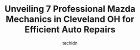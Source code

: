 ---
layout: ampstory
image: https://images.unsplash.com/photo-1634907076255-a56723f9b9ad?ixlib=rb-4.0.3&ixid=MnwxMjA3fDB8MHxwaG90by1wYWdlfHx8fGVufDB8fHx8&auto=format&fit=crop&w=640&h=853&q=80
author: techidn
featured: false
description: Trust your vehicles maintenance and repairs to the 7 best Mazda Mechanic in Cleveland OH, USA. With their extensive experience, cutting-edge technology, and commitment to customer satisfact
title: Unveiling 7 Professional Mazda Mechanics in Cleveland OH for Efficient Auto Repairs
cover:
   title: Unveiling 7 Professional Mazda Mechanics in Cleveland OH for Efficient Auto Repairs
   subtitle: Rickpate
   background: https://images.unsplash.com/photo-1634907076255-a56723f9b9ad?ixlib=rb-4.0.3&ixid=MnwxMjA3fDB8MHxwaG90by1wYWdlfHx8fGVufDB8fHx8&auto=format&fit=crop&w=640&h=853&q=80

pages: 
 - layout: thirds
   top: <h1>#1 Simons Auto Services</h1>
   bottom: "<p>We had a great experience with Simons Auto Service! Our car needed several repairs and they handled everything. They were reasonably priced and gave an excellent cost </p>"
   background: https://www.knot35.com/toplist/wp-content/uploads/2023/06/best-mazda-mechanic-1-in-cleveland-oh-1685836791.jpeg
   backgroundblur: true
 - layout: thirds
   top: <h1>#2 Terrys North Coast Auto Repair</h1>
   bottom: "<p>3328 St Clair Ave NE, Cleveland, OH 44114, United States</p>"
   background: https://www.knot35.com/toplist/wp-content/uploads/2023/06/best-mazda-mechanic-2-in-cleveland-oh-1685836792.png
   cta:
      link: https://www.knot35.com/toplist/unveiling-7-professional-mazda-mechanics-in-cleveland-oh-for-efficient-auto-repairs/
      text: Unveiling 7 Professional Mazda Mechanics in Cleveland OH for Efficient Auto Repairs
 - layout: thirds
   top: <h1>#3 A to Z Auto Care</h1>
   bottom: "<p>1303 W 117th St, Cleveland, OH 44107, United States</p>"
   background: https://www.knot35.com/toplist/wp-content/uploads/2023/06/best-mazda-mechanic-3-in-cleveland-oh-1685836792.png
   cta:
      link: https://www.knot35.com/toplist/unveiling-7-professional-mazda-mechanics-in-cleveland-oh-for-efficient-auto-repairs/
      text: Unveiling 7 Professional Mazda Mechanics in Cleveland OH for Efficient Auto Repairs
 - layout: thirds
   top: <h1>#4 Larchmere Imports</h1>
   bottom: "<p>12311 Larchmere Blvd, Cleveland, OH 44120, United States</p>"
   background: https://images.unsplash.com/photo-1496096265110-f83ad7f96608?ixlib=rb-4.0.3&ixid=MnwxMjA3fDB8MHxwaG90by1wYWdlfHx8fGVufDB8fHx8&auto=format&fit=crop&w=640&h=853&q=80
   cta:
      link: https://www.knot35.com/toplist/unveiling-7-professional-mazda-mechanics-in-cleveland-oh-for-efficient-auto-repairs/
      text: Unveiling 7 Professional Mazda Mechanics in Cleveland OH for Efficient Auto Repairs
 - layout: thirds
   top: <h1>#5 Plain Brothers Auto Services</h1>
   bottom: "<p>12144 Triskett Rd, Cleveland, OH 44111, United States</p>"
   background: https://images.unsplash.com/photo-1524169358666-79f22534bc6e?ixlib=rb-4.0.3&ixid=MnwxMjA3fDB8MHxwaG90by1wYWdlfHx8fGVufDB8fHx8&auto=format&fit=crop&w=640&h=853&q=80
   cta:
      link: https://www.knot35.com/toplist/unveiling-7-professional-mazda-mechanics-in-cleveland-oh-for-efficient-auto-repairs/
      text: Unveiling 7 Professional Mazda Mechanics in Cleveland OH for Efficient Auto Repairs
 - layout: thirds
   top: <h1>#6 Affordable Used Tires and cars</h1>
   bottom: "<p>3540 W 140th St, Cleveland, OH 44111, United States</p>"
   background: https://images.unsplash.com/photo-1608501821300-4f99e58bba77?ixlib=rb-4.0.3&ixid=MnwxMjA3fDB8MHxwaG90by1wYWdlfHx8fGVufDB8fHx8&auto=format&fit=crop&w=640&h=853&q=80
   cta:
      link: https://www.knot35.com/toplist/unveiling-7-professional-mazda-mechanics-in-cleveland-oh-for-efficient-auto-repairs/
      text: Unveiling 7 Professional Mazda Mechanics in Cleveland OH for Efficient Auto Repairs
 - layout: thirds
   top: <h1>#7 All Foreign Domestic Auto Service</h1>
   bottom: "<p>4067 W 150th St, Cleveland, OH 44135, United States</p>"
   background: https://images.unsplash.com/photo-1489648022186-8f49310909a0?ixlib=rb-4.0.3&ixid=MnwxMjA3fDB8MHxwaG90by1wYWdlfHx8fGVufDB8fHx8&auto=format&fit=crop&w=640&h=853&q=80
   cta:
      link: https://www.knot35.com/toplist/unveiling-7-professional-mazda-mechanics-in-cleveland-oh-for-efficient-auto-repairs/
      text: Unveiling 7 Professional Mazda Mechanics in Cleveland OH for Efficient Auto Repairs
 - layout: thirds
   middle: Continue reading...
   background: https://images.unsplash.com/photo-1597773150796-e5c14ebecbf5?ixlib=rb-4.0.3&ixid=MnwxMjA3fDB8MHxwaG90by1wYWdlfHx8fGVufDB8fHx8&auto=format&fit=crop&w=640&h=853&q=80
   cta:
      link: https://www.knot35.com/toplist/unveiling-7-professional-mazda-mechanics-in-cleveland-oh-for-efficient-auto-repairs/
      text: Unveiling 7 Professional Mazda Mechanics in Cleveland OH for Efficient Auto Repairs
      
---